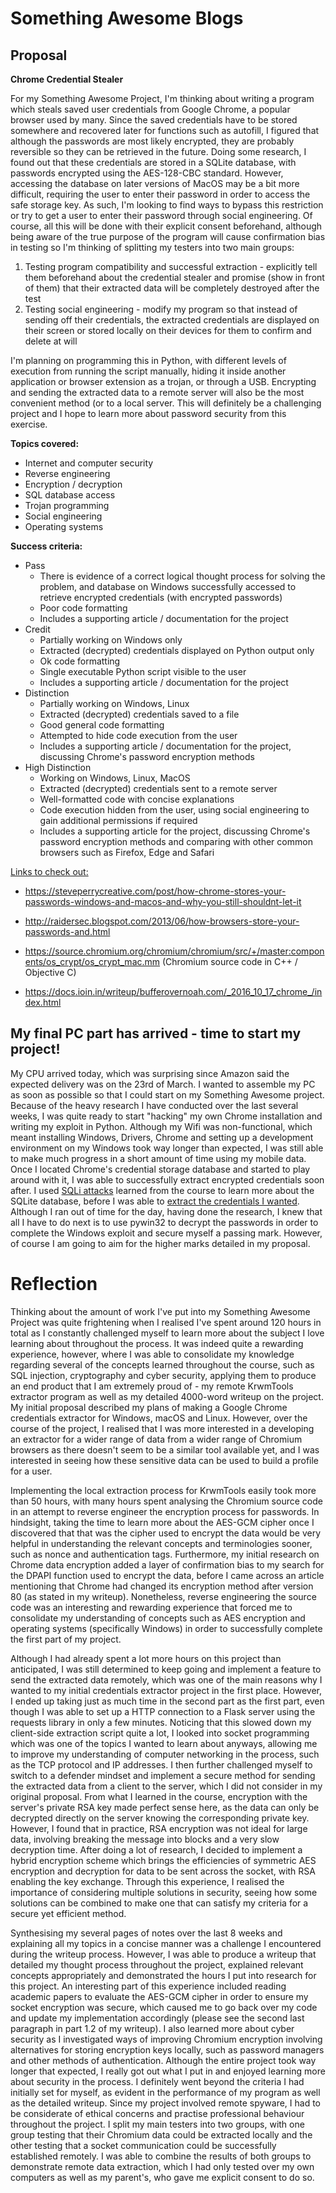 # Something Awesome Blogs

## Proposal

**Chrome Credential Stealer**

For my Something Awesome Project, I'm thinking about writing a program which steals saved user credentials from Google Chrome, a popular browser used by many. Since the saved credentials have to be stored somewhere and recovered later for functions such as autofill, I figured that although the passwords are most likely encrypted, they are probably reversible so they can be retrieved in the future. Doing some research, I found out that these credentials are stored in a SQLite database, with passwords encrypted using the AES-128-CBC standard. However, accessing the database on later versions of MacOS may be a bit more difficult, requiring the user to enter their password in order to access the safe storage key. As such, I'm looking to find ways to bypass this restriction or try to get a user to enter their password through social engineering. Of course, all this will be done with their explicit consent beforehand, although being aware of the true purpose of the program will cause confirmation bias in testing so I'm thinking of splitting my testers into two main groups:

1. Testing program compatibility and successful extraction - explicitly tell them beforehand about the credential stealer and promise (show in front of them) that their extracted data will be completely destroyed after the test
2. Testing social engineering - modify my program so that instead of sending off their credentials, the extracted credentials are displayed on their screen or stored locally on their devices for them to confirm and delete at will

I'm planning on programming this in Python, with different levels of execution from running the script manually, hiding it inside another application or browser extension as a trojan, or through a USB. Encrypting and sending the extracted data to a remote server will also be the most convenient method (or to a local server. This will definitely be a challenging project and I hope to learn more about password security from this exercise. 

**Topics covered:**

- Internet and computer security
- Reverse engineering
- Encryption / decryption
- SQL database access
- Trojan programming
- Social engineering
- Operating systems

**Success criteria:**

- Pass
  - There is evidence of a correct logical thought process for solving the problem, and database on Windows successfully accessed to retrieve encrypted credentials (with encrypted passwords)
  - Poor code formatting
  - Includes a supporting article / documentation for the project
- Credit
  - Partially working on Windows only
  - Extracted (decrypted) credentials displayed on Python output only
  - Ok code formatting
  - Single executable Python script visible to the user
  - Includes a supporting article / documentation for the project
- Distinction
  - Partially working on Windows, Linux
  - Extracted (decrypted) credentials saved to a file
  - Good general code formatting
  - Attempted to hide code execution from the user
  - Includes a supporting article / documentation for the project, discussing Chrome's password encryption methods
- High Distinction
  - Working on Windows, Linux, MacOS
  - Extracted (decrypted) credentials sent to a remote server
  - Well-formatted code with concise explanations
  - Code execution hidden from the user, using social engineering to gain additional permissions if required
  - Includes a supporting article for the project, discussing Chrome's password encryption methods and comparing with other common browsers such as Firefox, Edge and Safari

<u>Links to check out:</u>

- https://steveperrycreative.com/post/how-chrome-stores-your-passwords-windows-and-macos-and-why-you-still-shouldnt-let-it

- http://raidersec.blogspot.com/2013/06/how-browsers-store-your-passwords-and.html

- https://source.chromium.org/chromium/chromium/src/+/master:components/os_crypt/os_crypt_mac.mm (Chromium source code in C++ / Objective C)

- https://docs.ioin.in/writeup/bufferovernoah.com/_2016_10_17_chrome_/index.html



## My final PC part has arrived - time to start my project!

My CPU arrived today, which was surprising since Amazon said the expected delivery was on the 23rd of March. I wanted to assemble my PC as soon as possible so that I could start on my Something Awesome project. Because of the heavy research I have conducted over the last several weeks, I was quite ready to start "hacking" my own Chrome installation and writing my exploit in Python. Although my Wifi was non-functional, which meant installing Windows, Drivers, Chrome and setting up a development environment on my Windows took way longer than expected, I was still able to make much progress in a short amount of time using my mobile data. Once I located Chrome's credential storage database and started to play around with it, I was able to successfully extract encrypted credentials soon after. I used [SQLi attacks](https://github.com/axieax/chrome-credential-stealer/blob/59c41357f58efb2138198f2ab093b64ed16d9662/windows.py#L22) learned from the course to learn more about the SQLite database, before I was able to [extract the credentials I wanted](https://github.com/axieax/chrome-credential-stealer/blob/ffdc6a8e75ce4413767a4bf5341ce7748d5cd275/windows.py#L20). Although I ran out of time for the day, having done the research, I knew that all I have to do next is to use pywin32 to decrypt the passwords in order to complete the Windows exploit and secure myself a passing mark. However, of course I am going to aim for the higher marks detailed in my proposal. 

# Reflection

Thinking about the amount of work I've put into my Something Awesome Project was quite frightening when I realised I've spent around 120 hours in total as I constantly challenged myself to learn more about the subject I love learning about throughout the process. It was indeed quite a rewarding experience, however, where I was able to consolidate my knowledge regarding several of the concepts learned throughout the course, such as SQL injection, cryptography and cyber security, applying them to produce an end product that I am extremely proud of - my remote KrwmTools extractor program as well as my detailed 4000-word writeup on the project. My initial proposal described my plans of making a Google Chrome credentials extractor for Windows, macOS and Linux. However, over the course of the project, I realised that I was more interested in a developing an extractor for a wider range of data from a wider range of Chromium browsers as there doesn't seem to be a similar tool available yet, and I was interested in seeing how these sensitive data can be used to build a profile for a user. 

Implementing the local extraction process for KrwmTools easily took more than 50 hours, with many hours spent analysing the Chromium source code in an attempt to reverse engineer the encryption process for passwords. In hindsight, taking the time to learn more about the AES-GCM cipher once I discovered that that was the cipher used to encrypt the data would be very helpful in understanding the relevant concepts and terminologies sooner, such as nonce and authentication tags. Furthermore, my initial research on Chrome data encryption added a layer of confirmation bias to my search for the DPAPI function used to encrypt the data, before I came across an article mentioning that Chrome had changed its encryption method after version 80 (as stated in my writeup). Nonetheless, reverse engineering the source code was an interesting and rewarding experience that forced me to consolidate my understanding of concepts such as AES encryption and operating systems (specifically Windows) in order to successfully complete the first part of my project. 

Although I had already spent a lot more hours on this project than anticipated, I was still determined to keep going and implement a feature to send the extracted data remotely, which was one of the main reasons why I wanted to my initial credentials extractor project in the first place. However, I ended up taking just as much time in the second part as the first part, even though I was able to set up a HTTP connection to a Flask server using the requests library in only a few minutes. Noticing that this slowed down my client-side extraction script quite a lot, I looked into socket programming which was one of the topics I wanted to learn about anyways, allowing me to improve my understanding of computer networking in the process, such as the TCP protocol and IP addresses. I then further challenged myself to switch to a defender mindset and implement a secure method for sending the extracted data from a client to the server, which I did not consider in my original proposal. From what I learned in the course, encryption with the server's private RSA key made perfect sense here, as the data can only be decrypted directly on the server knowing the corresponding private key. However, I found that in practice, RSA encryption was not ideal for large data, involving breaking the message into blocks and a very slow decryption time. After doing a lot of research, I decided to implement a hybrid encryption scheme which brings the efficiencies of symmetric AES encryption and decryption for data to be sent across the socket, with RSA enabling the key exchange. Through this experience, I realised the importance of considering multiple solutions in security, seeing how some solutions can be combined to make one that can satisfy my criteria for a secure yet efficient method. 

Synthesising my several pages of notes over the last 8 weeks and explaining all my topics in a concise manner was a challenge I encountered during the writeup process. However, I was able to produce a writeup that detailed my thought process throughout the project, explained relevant concepts appropriately and demonstrated the hours I put into research for this project. An interesting part of this experience included reading academic papers to evaluate the AES-GCM cipher in order to ensure my socket encryption was secure, which caused me to go back over my code and update my implementation accordingly (please see the second last paragraph in part 1.2 of my writeup). I also learned more about cyber security as I investigated ways of improving Chromium encryption involving alternatives for storing encryption keys locally, such as password managers and other methods of authentication. Although the entire project took way longer that expected, I really got out what I put in and enjoyed learning more about security in the process. I definitely went beyond the criteria I had initially set for myself, as evident in the performance of my program as well as the detailed writeup. Since my project involved remote spyware, I had to be considerate of ethical concerns and practise professional behaviour throughout the project. I split my main testers into two groups, with one group testing that their Chromium data could be extracted locally and the other testing that a socket communication could be successfully established remotely. I was able to combine the results of both groups to demonstrate remote data extraction, which I had only tested over my own computers as well as my parent's, who gave me explicit consent to do so. 







